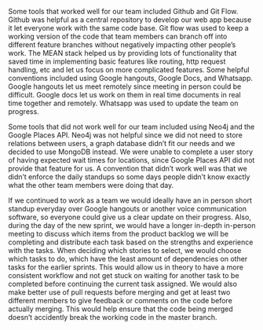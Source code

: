  Some tools that worked well for our team included Github and Git Flow. Github was helpful as a central repository to develop our web app because it let everyone work with the same code base. Git flow was used to keep a working version of the code that team members can branch off into different feature branches without negatively impacting other people’s work. The MEAN stack helped us by providing lots of functionality that saved time in implementing basic features like routing, http request handling, etc and let us focus on more complicated features. Some helpful conventions included using Google hangouts, Google Docs, and Whatsapp. Google hangouts let us meet remotely since meeting in person could be difficult. Google docs let us work on them in real time documents in real time together and remotely. Whatsapp was used to update the team on progress.
 
Some tools that did not work well for our team included using Neo4j and the Google Places API. Neo4j was not helpful since we did not need to store relations between users, a graph database didn’t fit our needs and we decided to use MongoDB instead. We were unable to complete a user story of having expected wait times for locations, since Google Places API did not provide that feature for us. A convention that didn’t work well was that we didn’t enforce the daily standups so some days people didn’t know exactly what the other team members were doing that day.

If we continued to work as a team we would ideally have an in person short standup everyday over Google hangouts or another voice communication software, so everyone could give us a clear update on their progress. Also, during the day of the new sprint, we would have a longer in-depth in-person meeting to discuss which items from the product backlog we will be completing and distribute each task based on the strengths and experience with the tasks. When deciding which stories to select, we would choose which tasks to do, which have the least amount of dependencies on other tasks for the earlier sprints. This would allow us in theory to have a more consistent workflow and not get stuck on waiting for another task to be completed before continuing the current task assigned. We would also make better use of pull requests before merging and get at least two different members to give feedback or comments on the code before actually merging. This would help ensure that the code being merged doesn’t accidently break the working code in the master branch.
